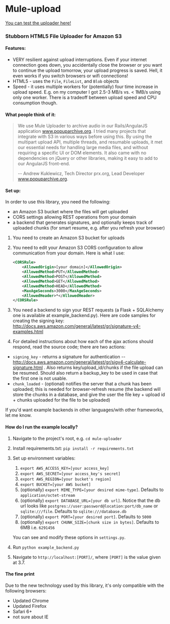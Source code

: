 Mule-upload
===========

[You can test the uploader here!](http://mule-uploader.com/)

### Stubborn HTML5 File Uploader for Amazon S3

#### Features:

* VERY resilient against upload interruptions. Even if your internet connection goes down, you accidentally close the browser or you want to continue the upload tomorrow, your upload progress is saved. Hell, it even works if you switch browsers or wifi connections!
* HTML5 - uses the `File`, `FileList`, and `Blob` objects
* Speed - it uses multiple workers for (potentially) four time increase in upload speed. E.g. on my computer I got 2.5-3 MB/s vs. < 1MB/s using only one worker. There is a tradeoff between upload speed and CPU consumption though.

#### What people think of it:

> We use Mule Uploader to archive audio in our Rails/AngularJS application www.popuparchive.org. I tried many projects that integrate with S3 in various ways before using this. By using the multipart upload API, multiple threads, and resumable uploads, it met our essential needs for handling large media files, and without requiring a specific UI or DOM elements.  It also came with no dependencies on jQuery or other libraries, making it easy to add to our AngularJS front-end. 
>
> -- Andrew Kuklewicz, Tech Director prx.org, Lead Developer www.popuparchive.org.


#### Set up:

In order to use this library, you need the following:

* an Amazon S3 bucket where the files will get uploaded
* CORS settings allowing REST operations from your domain
* a backend that generates signatures, and optionally keeps track of uploaded chunks (for smart resume, e.g. after you refresh your browser)

1. You need to create an Amazon S3 bucket for uploads
2. You need to edit your Amazon S3 CORS configuration to allow communication from your domain. Here is what I use:

     ```xml
     <CORSRule>
         <AllowedOrigin>[your domain]</AllowedOrigin>
         <AllowedMethod>PUT</AllowedMethod>
         <AllowedMethod>POST</AllowedMethod>
         <AllowedMethod>GET</AllowedMethod>
         <AllowedMethod>HEAD</AllowedMethod>
         <MaxAgeSeconds>3000</MaxAgeSeconds>
         <AllowedHeader>*</AllowedHeader>
     </CORSRule>
     ```

3. You need a backend to sign your REST requests (a Flask + SQLAlchemy one is available at example_backend.py). 
Here are code samples for creating the signing key: http://docs.aws.amazon.com/general/latest/gr/signature-v4-examples.html

4. For detailed instructions about how each of the ajax actions should respond, read the source code; there are two actions:
  * `signing_key` - returns a signature for authentication -- http://docs.aws.amazon.com/general/latest/gr/sigv4-calculate-signature.html . Also returns key/upload\_id/chunks if the file upload can be resumed. Should also return a backup\_key to be used in case that the first one is not usable.
  * `chunk_loaded` - (optional) notifies the server that a chunk has been uploaded; this is needed for browser-refresh resume (the backend will store the chunks in a database, and give the user the file key + upload id + chunks uploaded for the file to be uploaded)


If you'd want example backends in other languages/with other frameworks, let me know.


#### How do I run the example locally?

1. Navigate to the project's root, e.g. `cd mule-uploader`
2. Install requirements.txt: `pip install -r requirements.txt`
3. Set up environment variables:
   1. `export AWS_ACCESS_KEY=[your access_key]`
   2. `export AWS_SECRET=[your access_key's secret]`
   3. `export AWS_REGION=[your bucket's region]`
   4. `export BUCKET=[your AWS bucket]`
   5. (optionally) `export MIME_TYPE=[your desired mime-type]`. Defaults to `application/octet-stream`
   6. (optionally) `export DATABASE_URL=[your db url]`. Notice that the db url looks like `postgres://user:password@location:port/db_name` or `sqlite:///file`. Defaults to `sqlite:///database.db`
   7. (optionally) `export PORT=[your desired port]`. Defaults to `5000`
   8. (optionally) `export CHUNK_SIZE=[chunk size in bytes]`. Defaults to 6MB i.e. `6291456`

   You can see and modify these options in `settings.py`.

4. Run `python example_backend.py`
5. Navigate to `http://localhost:[PORT]/`, where `[PORT]` is the value given at 3.7.

#### The fine print

Due to the new technology used by this library, it's only compatible with the following browsers:

* Updated Chrome
* Updated Firefox
* Safari 6+
* not sure about IE

